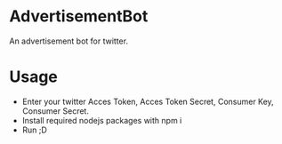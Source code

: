 # AdvertisementBot
An advertisement bot for twitter.


# Usage

- Enter your twitter Acces Token, Acces Token Secret, Consumer Key, Consumer Secret.
- Install required nodejs packages with npm i <package name>
- Run ;D
